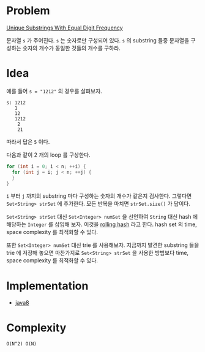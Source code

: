 # Problem

[Unique Substrings With Equal Digit Frequency](https://leetcode.com/problems/unique-substrings-with-equal-digit-frequency/)

문자열 `s` 가 주어진다. `s` 는 숫자로만 구성되어 있다. `s` 의
substring 들중 문자열을 구성하는 숫자의 개수가 동일한 것들의 개수를
구하라.

# Idea

예를 들어 `s = "1212"` 의 경우를 살펴보자.

```
s: 1212
   1
   12
   1212
    2
    21
```

따라서 답은 `5` 이다.

다음과 같이 2 개의 loop 를 구상한다.

```java
for (int i = 0; i < n; ++i) {
  for (int j = i; j < n; ++j) {
  }
}
```

`i` 부터 `j` 까지의 substring 마다 구성하는 숫자의 개수가 같은지 검사한다.
그렇다면 `Set<String> strSet` 에 추가한다. 모든 반복을 마치면 `strSet.size()` 가
답이다.

`Set<String> strSet` 대신 `Set<Integer> numSet` 을 선언하여 `String` 대신 hash
에 해당하는 `Integer` 를 삽입해 보자. 이것을 [rolling
hash](/fundamentals/hash/rollinghash/README.md) 라고 한다. hash set 의 time,
space complexity 를 최적화할 수 있다. 

또한 `Set<Integer> numSet` 대신 trie 를 사용해보자. 지금까지 발견한 substring
들을 trie 에 저장해 놓으면 마찬가지로 `Set<String> strSet` 을 사용한 방법보다
time, space complexity 를 최적화할 수 있다.

# Implementation

* [java8](MainApp)

# Complexity

```
O(N^2) O(N)
```
